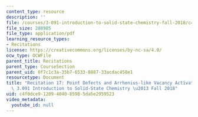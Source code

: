 ```yaml
---
content_type: resource
description: ''
file: /courses/3-091-introduction-to-solid-state-chemistry-fall-2018/c4f0dce91209404085985da5e2959523_MIT3_091F18_REC17.pdf
file_size: 288985
file_type: application/pdf
learning_resource_types:
- Recitations
license: https://creativecommons.org/licenses/by-nc-sa/4.0/
ocw_type: OCWFile
parent_title: Recitations
parent_type: CourseSection
parent_uid: 0f7c1c3a-35b7-6533-8887-33acdac458e1
resourcetype: Document
title: "Recitation 17: Point Defects and Arrhenius-like Vacancy Activation \u2013\
  \ 3.091 Introduction to Solid-State Chemistry \u2013 Fall 2018"
uid: c4f0dce9-1209-4040-8598-5da5e2959523
video_metadata:
  youtube_id: null
---
```

